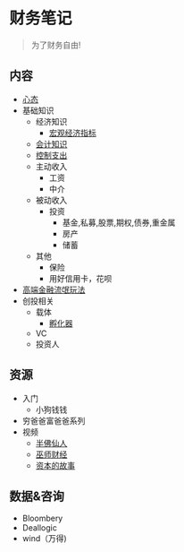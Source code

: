 # 财务笔记
> 为了财务自由!

## 内容
* [心态](attitude)
* 基础知识
  * 经济知识
    * [宏观经济指标](economy/mac.md)
  * [会计知识](accounting)
  * [控制支出](out)
  * 主动收入
    * 工资
    * 中介
  * 被动收入
    * 投资
      * 基金,私募,股票,期权,债券,重金属
      * 房产
      * 储蓄
  * 其他
    * 保险
    * 用好信用卡，花呗
* [高端金融流氓玩法](upper-bad-method.md)
* 创投相关
  * 载体
    * [孵化器](startup-related/incubator.md)
  * VC
  * 投资人

## 资源
* 入门
  * 小狗钱钱
* 穷爸爸富爸爸系列
* 视频
  * [半佛仙人](https://space.bilibili.com/37663924)
  * [巫师财经](https://space.bilibili.com/472747194)
  * [资本的故事](https://www.bilibili.com/video/av19258366)

## 数据&咨询
* Bloombery
* Deallogic
* wind（万得)